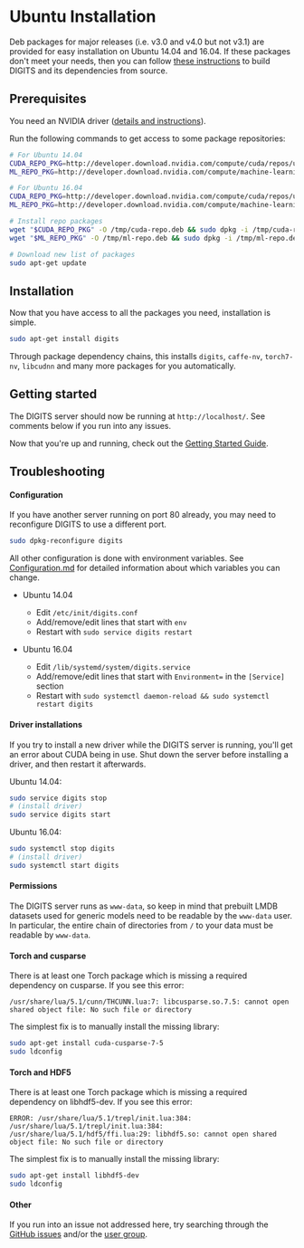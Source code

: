 # Ubuntu Installation

Deb packages for major releases (i.e. v3.0 and v4.0 but not v3.1) are provided for easy installation on Ubuntu 14.04 and 16.04.
If these packages don't meet your needs, then you can follow [these instructions](BuildDigits.md) to build DIGITS and its dependencies from source.

## Prerequisites

You need an NVIDIA driver ([details and instructions](InstallCuda.md#driver)).

Run the following commands to get access to some package repositories:
```sh
# For Ubuntu 14.04
CUDA_REPO_PKG=http://developer.download.nvidia.com/compute/cuda/repos/ubuntu1404/x86_64/cuda-repo-ubuntu1404_8.0.61-1_amd64.deb
ML_REPO_PKG=http://developer.download.nvidia.com/compute/machine-learning/repos/ubuntu1404/x86_64/nvidia-machine-learning-repo-ubuntu1404_4.0-2_amd64.deb

# For Ubuntu 16.04
CUDA_REPO_PKG=http://developer.download.nvidia.com/compute/cuda/repos/ubuntu1604/x86_64/cuda-repo-ubuntu1604_8.0.61-1_amd64.deb
ML_REPO_PKG=http://developer.download.nvidia.com/compute/machine-learning/repos/ubuntu1604/x86_64/nvidia-machine-learning-repo-ubuntu1604_1.0.0-1_amd64.deb

# Install repo packages
wget "$CUDA_REPO_PKG" -O /tmp/cuda-repo.deb && sudo dpkg -i /tmp/cuda-repo.deb && rm -f /tmp/cuda-repo.deb
wget "$ML_REPO_PKG" -O /tmp/ml-repo.deb && sudo dpkg -i /tmp/ml-repo.deb && rm -f /tmp/ml-repo.deb

# Download new list of packages
sudo apt-get update
```

## Installation

Now that you have access to all the packages you need, installation is simple.
```sh
sudo apt-get install digits
```
Through package dependency chains, this installs `digits`, `caffe-nv`, `torch7-nv`, `libcudnn` and many more packages for you automatically.

## Getting started

The DIGITS server should now be running at `http://localhost/`.
See comments below if you run into any issues.

Now that you're up and running, check out the [Getting Started Guide](GettingStarted.md).

## Troubleshooting

#### Configuration

If you have another server running on port 80 already, you may need to reconfigure DIGITS to use a different port.
```sh
sudo dpkg-reconfigure digits
```

All other configuration is done with environment variables.
See [Configuration.md](Configuration.md) for detailed information about which variables you can change.

* Ubuntu 14.04
  * Edit `/etc/init/digits.conf`
  * Add/remove/edit lines that start with `env`
  * Restart with `sudo service digits restart`

* Ubuntu 16.04
  * Edit `/lib/systemd/system/digits.service`
  * Add/remove/edit lines that start with `Environment=` in the `[Service]` section
  * Restart with `sudo systemctl daemon-reload && sudo systemctl restart digits`

#### Driver installations

If you try to install a new driver while the DIGITS server is running, you'll get an error about CUDA being in use.
Shut down the server before installing a driver, and then restart it afterwards.

Ubuntu 14.04:
```sh
sudo service digits stop
# (install driver)
sudo service digits start
```
Ubuntu 16.04:
```sh
sudo systemctl stop digits
# (install driver)
sudo systemctl start digits
```

#### Permissions

The DIGITS server runs as `www-data`, so keep in mind that prebuilt LMDB datasets used for generic models need to be readable by the `www-data` user.
In particular, the entire chain of directories from `/` to your data must be readable by `www-data`.

#### Torch and cusparse

There is at least one Torch package which is missing a required dependency on cusparse.
If you see this error:
```
/usr/share/lua/5.1/cunn/THCUNN.lua:7: libcusparse.so.7.5: cannot open shared object file: No such file or directory
```
The simplest fix is to manually install the missing library:
```sh
sudo apt-get install cuda-cusparse-7-5
sudo ldconfig
```

#### Torch and HDF5

There is at least one Torch package which is missing a required dependency on libhdf5-dev.
If you see this error:
```
ERROR: /usr/share/lua/5.1/trepl/init.lua:384: /usr/share/lua/5.1/trepl/init.lua:384: /usr/share/lua/5.1/hdf5/ffi.lua:29: libhdf5.so: cannot open shared object file: No such file or directory
```
The simplest fix is to manually install the missing library:
```sh
sudo apt-get install libhdf5-dev
sudo ldconfig
```

#### Other

If you run into an issue not addressed here, try searching through the [GitHub issues](https://github.com/NVIDIA/DIGITS/issues) and/or the [user group](https://groups.google.com/d/forum/digits-users).
